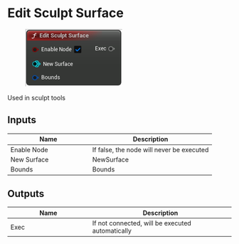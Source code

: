# Edit Sculpt Surface

<div align="left" data-full-width="false">

<figure><img src="../../../api/Exec Nodes/Edit_Sculpt_Surface.png" alt=""><figcaption></figcaption></figure>

</div>

Used in sculpt tools

## Inputs

<table><thead><tr><th width="170">Name</th><th>Description</th></tr></thead><tbody><tr><td>Enable Node</td><td>If false, the node will never be executed</td></tr><tr><td>New Surface</td><td>NewSurface</td></tr><tr><td>Bounds</td><td>Bounds</td></tr></tbody></table>

## Outputs

<table><thead><tr><th width="170">Name</th><th>Description</th></tr></thead><tbody><tr><td>Exec</td><td>If not connected, will be executed automatically</td></tr></tbody></table>
